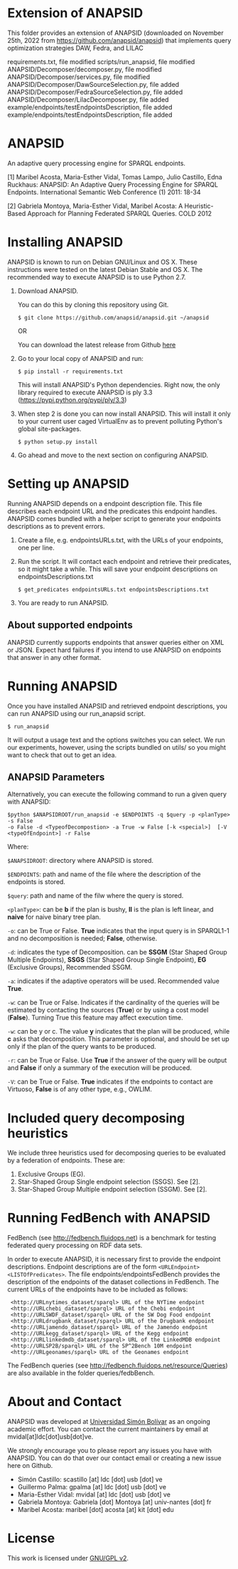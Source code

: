 Extension of ANAPSID
====================

This folder provides an extension of ANAPSID (downloaded on November 25th, 2022 from https://github.com/anapsid/anapsid) that implements query optimization strategies DAW, Fedra, and LILAC

requirements.txt, file modified
scripts/run\_anapsid, file modified
ANAPSID/Decomposer/decomposer.py, file modified
ANAPSID/Decomposer/services.py, file modified
ANAPSID/Decomposer/DawSourceSelection.py, file added
ANAPSID/Decomposer/FedraSourceSelection.py, file added
ANAPSID/Decomposer/LilacDecomposer.py, file added
example/endpoints/testEndpointsDescription, file added
example/endpoints/testEndpointsDescription, file added

ANAPSID
=======

An adaptive query processing engine for SPARQL endpoints.

[1] Maribel Acosta, Maria-Esther Vidal, Tomas Lampo, Julio Castillo,
Edna Ruckhaus: ANAPSID: An Adaptive Query Processing Engine for SPARQL
Endpoints. International Semantic Web Conference (1) 2011: 18-34

[2] Gabriela Montoya, Maria-Esther Vidal, Maribel Acosta: A
Heuristic-Based Approach for Planning Federated SPARQL Queries. COLD
2012

Installing ANAPSID
==================

ANAPSID is known to run on Debian GNU/Linux and OS X. These instructions were tested 
on the latest Debian Stable and OS X. The recommended way to
execute ANAPSID is to use Python 2.7. 


1. Download ANAPSID.

   You can do this by cloning this repository using Git.

   `$ git clone https://github.com/anapsid/anapsid.git ~/anapsid`
   
   OR

   You can download the latest release from Github [here](https://github.com/anapsid/anapsid/releases) 

2. Go to your local copy of ANAPSID and run:

   `$ pip install -r requirements.txt`

   This will install ANAPSID's Python dependencies. Right now, the only library required to execute ANAPSID is ply 3.3 (https://pypi.python.org/pypi/ply/3.3)

3. When step 2 is done you can now install ANAPSID. This will install
   it only to your current user caged VirtualEnv as to prevent
   polluting Python's global site-packages.

   `$ python setup.py install`

4. Go ahead and move to the next section on configuring ANAPSID.

Setting up ANAPSID
==================

Running ANAPSID depends on a endpoint description file. This file
describes each endpoint URL and the predicates this endpoint
handles. ANAPSID comes bundled with a helper script to generate your
endpoints descriptions as to prevent errors.

1. Create a file, e.g. endpointsURLs.txt, with the URLs of your
   endpoints, one per line.

2. Run the script. It will contact each endpoint and retrieve their
   predicates, so it might take a while. This will save your endpoint
   descriptions on endpointsDescriptions.txt

   `$ get_predicates endpointsURLs.txt endpointsDescriptions.txt`

3. You are ready to run ANAPSID.

About supported endpoints
------------------------

ANAPSID currently supports endpoints that answer queries either on XML
or JSON. Expect hard failures if you intend to use ANAPSID on
endpoints that answer in any other format.

Running ANAPSID
===============

Once you have installed ANAPSID and retrieved endpoint descriptions,
you can run ANAPSID using our run_anapsid script.

`$ run_anapsid`

It will output a usage text and the options switches you can
select. We run our experiments, however, using the scripts bundled on
utils/ so you might want to check that out to get an idea.

ANAPSID Parameters
------------------
Alternatively,  you can execute the following command to run a given query with ANAPSID:

```
$python $ANAPSIDROOT/run_anapsid -e $ENDPOINTS -q $query -p <planType> -s False 
-o False -d <TypeofDecompostion> -a True -w False [-k <special>]  [-V <typeOfEndpoint>] -r False
```

Where:

`$ANAPSIDROOT`: directory where ANAPSID is stored.

`$ENDPOINTS`: path and name of the file where the description of the endpoints is stored.

`$query`: path and name of the filw where the query is stored.

`<planType>`: can be **b** if the plan is bushy, **ll** is the plan is left linear, and **naive** for naive binary tree plan. 

`-o`: can be True or False. **True** indicates that the input query is in SPARQL1-1 and no decomposition is needed; **False**, otherwise.

`-d`: indicates the type of Decomposition. <TypeofDecompostion> can be **SSGM** (Star Shaped
Group Multiple Endpoints), **SSGS** (Star Shaped Group Single Endpoint), **EG** (Exclusive Groups), Recommended SSGM.

`-a`: indicates if the adaptive operators will be used. Recommended value **True**.

`-w`:  can be True or False. Indicates if the cardinality of the queries will be estimated by contacting the sources (**True**) or by using a cost model (**False**). Turning True this feature may affect execution time.

`-w`: can be y or c. The value **y** indicates that the plan will be produced, while **c** asks that decomposition. This parameter is optional, and should be set up only if the plan of the query wants to be produced. 

`-r`: can be True or False. Use **True** if the answer of the query will be output and **False** if only a summary of the execution will be produced. 

`-V`: can be True or False. **True** indicates if the endpoints to contact are Virtuoso, **False** is of any other type, e.g., OWLIM.


Included query decomposing heuristics
=====================================

We include three heuristics used for decomposing queries to be
evaluated by a federation of endpoints. These are:

1. Exclusive Groups (EG).
2. Star-Shaped Group Single endpoint selection (SSGS). See [2].
3. Star-Shaped Group Multiple endpoint selection (SSGM). See [2].
 
Running FedBench with ANAPSID
=============================
FedBench (see http://fedbench.fluidops.net) is a benchmark for testing federated query processing on RDF data sets.

In order to execute ANAPSID, it is necessary first to provide the endpoint descriptions. Endpoint descriptions are of the form `<URLEndpoint> <LISTOfPredicates>`. The file endpoints/endpointsFedBench provides 
the description of the endpoints of the dataset collections in FedBench. The current URLs of the endpoints
have to be included as follows:
```
 <http://URLnytimes_dataset/sparql> URL of the NYTime endpoint
 <http://URLchebi_dataset/sparql> URL of the Chebi endpoint
 <http://URLSWDF_dataset/sparql> URL of the SW Dog Food endpoint
 <http://URLdrugbank_dataset/sparql> URL of the Drugbank endpoint
 <http://URLjamendo_dataset/sparql> URL of the Jamendo endpoint
 <http://URLkegg_dataset/sparql> URL of the Kegg endpoint
 <http://URLlinkedmdb_dataset/sparql> URL of the LinkedMDB endpoint
 <http://URLSP2B/sparql> URL of the SP^2Bench 10M endpoint
 <http://URLgeonames/sparql> URL of the Geonames endpoint
```

The FedBench queries (see http://fedbench.fluidops.net/resource/Queries) are also available in the folder queries/fedbBench.  

About and Contact
=================

ANAPSID was developed at
[Universidad Simón Bolívar](http://www.usb.ve) as an ongoing academic effort. You
can contact the current maintainers by email at mvidal[at]ldc[dot]usb[dot]ve.

We strongly encourage you to please report any issues you have with
ANAPSID. You can do that over our contact email or creating a new
issue here on Github.

- Simón Castillo: scastillo [at] ldc [dot] usb [dot] ve
- Guillermo Palma: gpalma [at] ldc [dot] usb [dot] ve
- Maria-Esther Vidal: mvidal [at] ldc [dot] usb [dot] ve
- Gabriela Montoya: Gabriela [dot] Montoya [at] univ-nantes [dot] fr
- Maribel Acosta: maribel [dot] acosta [at] kit [dot] edu


License
=======

This work is licensed under [GNU/GPL v2](https://www.gnu.org/licenses/gpl-2.0.html).

